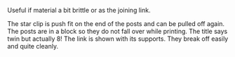 Useful if material a bit brittle or as the joining link.

The star clip is push fit on the end of the posts and can be pulled off again. 
The posts are in a block so they do not fall over while printing. The title says twin but actually 8!
The link is shown with its supports. They break off easily and quite cleanly.
